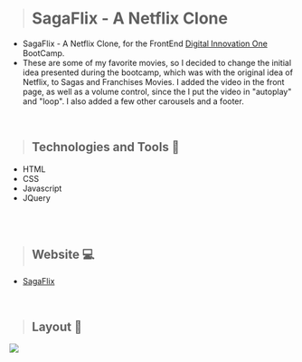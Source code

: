 ># SagaFlix - A Netflix Clone

+ SagaFlix - A Netflix Clone, for the FrontEnd [Digital Innovation One](https://digitalinnovation.one/) BootCamp.
+ These are some of my favorite movies, so I decided to change the initial idea presented during the bootcamp, which was with the original idea of Netflix, to Sagas and Franchises Movies. I added the video in the front page, as well as a volume control, since the I put the video in "autoplay" and "loop". I also added a few other carousels and a footer.
 
<br>

>## Technologies and Tools 🧰
+ HTML
+ CSS
+ Javascript
+ JQuery

<br>

<br>

>## Website 💻
+ [SagaFlix](https://todolist-vjs.netlify.app/)

<br>

>## Layout 🎥

<img src="https://github.com/giselle-ferreira/SagaFlix-NetflixClone/blob/main/assets/video/sagaflix-netflixclone.gif" />

>


